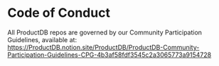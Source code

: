 # Code of Conduct

All ProductDB repos are governed by our Community Participation Guidelines, available at: https://ProductDB.notion.site/ProductDB/ProductDB-Community-Participation-Guidelines-CPG-4b3af58fdf3545c2a3065773a9154728